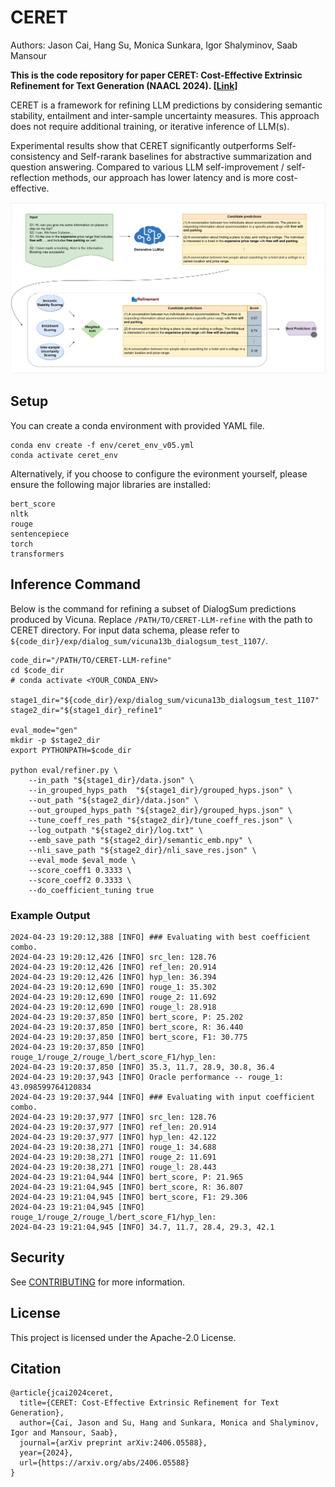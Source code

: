 # CERET

Authors: Jason Cai, Hang Su, Monica Sunkara, Igor Shalyminov, Saab Mansour

**This is the code repository for paper CERET: Cost-Effective Extrinsic Refinement for Text Generation (NAACL 2024). [[Link](https://arxiv.org/abs/2406.05588)]**

CERET is a framework for refining LLM predictions by considering semantic stability, entailment and inter-sample uncertainty measures. This approach does not require additional training, or iterative inference of LLM(s). 

Experimental results show that CERET significantly outperforms Self-consistency and Self-rarank baselines for abstractive summarization and question answering. Compared to various LLM self-improvement / self-reflection methods, our approach has lower latency and is more cost-effective. 

<p align="center">
    <img src="./images/main_figure_v3.png" width="1000">
</p>

## Setup

You can create a conda environment with provided YAML file.

```
conda env create -f env/ceret_env_v05.yml
conda activate ceret_env
```

Alternatively, if you choose to configure the evironment yourself, please ensure the following major libraries are installed:
```
bert_score
nltk
rouge
sentencepiece
torch
transformers
```

## Inference Command


Below is the command for refining a subset of DialogSum predictions produced by Vicuna. Replace `/PATH/TO/CERET-LLM-refine` with the path to CERET directory. For input data schema, please refer to `${code_dir}/exp/dialog_sum/vicuna13b_dialogsum_test_1107/`.

```
code_dir="/PATH/TO/CERET-LLM-refine"
cd $code_dir
# conda activate <YOUR_CONDA_ENV>

stage1_dir="${code_dir}/exp/dialog_sum/vicuna13b_dialogsum_test_1107"
stage2_dir="${stage1_dir}_refine1"

eval_mode="gen"
mkdir -p $stage2_dir
export PYTHONPATH=$code_dir

python eval/refiner.py \
    --in_path "${stage1_dir}/data.json" \
    --in_grouped_hyps_path  "${stage1_dir}/grouped_hyps.json" \
    --out_path "${stage2_dir}/data.json" \
    --out_grouped_hyps_path "${stage2_dir}/grouped_hyps.json" \
    --tune_coeff_res_path "${stage2_dir}/tune_coeff_res.json" \
    --log_outpath "${stage2_dir}/log.txt" \
    --emb_save_path "${stage2_dir}/semantic_emb.npy" \
    --nli_save_path "${stage2_dir}/nli_save_res.json" \
    --eval_mode $eval_mode \
    --score_coeff1 0.3333 \
    --score_coeff2 0.3333 \
    --do_coefficient_tuning true

```

### Example Output

```
2024-04-23 19:20:12,388 [INFO] ### Evaluating with best coefficient combo.
2024-04-23 19:20:12,426 [INFO] src_len: 128.76
2024-04-23 19:20:12,426 [INFO] ref_len: 20.914
2024-04-23 19:20:12,426 [INFO] hyp_len: 36.394
2024-04-23 19:20:12,690 [INFO] rouge_1: 35.302
2024-04-23 19:20:12,690 [INFO] rouge_2: 11.692
2024-04-23 19:20:12,690 [INFO] rouge_l: 28.918
2024-04-23 19:20:37,850 [INFO] bert_score, P: 25.202
2024-04-23 19:20:37,850 [INFO] bert_score, R: 36.440
2024-04-23 19:20:37,850 [INFO] bert_score, F1: 30.775
2024-04-23 19:20:37,850 [INFO] rouge_1/rouge_2/rouge_l/bert_score_F1/hyp_len:
2024-04-23 19:20:37,850 [INFO] 35.3, 11.7, 28.9, 30.8, 36.4
2024-04-23 19:20:37,943 [INFO] Oracle performance -- rouge_1: 43.098599764120834
2024-04-23 19:20:37,944 [INFO] ### Evaluating with input coefficient combo.
2024-04-23 19:20:37,977 [INFO] src_len: 128.76
2024-04-23 19:20:37,977 [INFO] ref_len: 20.914
2024-04-23 19:20:37,977 [INFO] hyp_len: 42.122
2024-04-23 19:20:38,271 [INFO] rouge_1: 34.688
2024-04-23 19:20:38,271 [INFO] rouge_2: 11.691
2024-04-23 19:20:38,271 [INFO] rouge_l: 28.443
2024-04-23 19:21:04,944 [INFO] bert_score, P: 21.965
2024-04-23 19:21:04,945 [INFO] bert_score, R: 36.807
2024-04-23 19:21:04,945 [INFO] bert_score, F1: 29.306
2024-04-23 19:21:04,945 [INFO] rouge_1/rouge_2/rouge_l/bert_score_F1/hyp_len:
2024-04-23 19:21:04,945 [INFO] 34.7, 11.7, 28.4, 29.3, 42.1
```


## Security

See [CONTRIBUTING](CONTRIBUTING.md#security-issue-notifications) for more information.

## License

This project is licensed under the Apache-2.0 License.

## Citation

```
@article{jcai2024ceret,
  title={CERET: Cost-Effective Extrinsic Refinement for Text Generation},
  author={Cai, Jason and Su, Hang and Sunkara, Monica and Shalyminov, Igor and Mansour, Saab},
  journal={arXiv preprint arXiv:2406.05588},
  year={2024},
  url={https://arxiv.org/abs/2406.05588}
}

```
